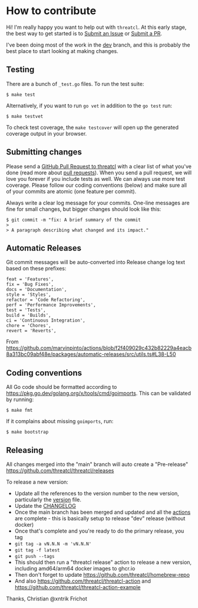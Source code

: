 # How to contribute

Hi! I'm really happy you want to help out with `threatcl`. At this early stage, the best way to get started is to [Submit an Issue](https://github.com/threatcl/threatcl/issues) or [Submit a PR](https://github.com/threatcl/threatcl/pulls).

I've been doing most of the work in the [dev](https://github.com/threatcl/threatcl/tree/dev) branch, and this is probably the best place to start looking at making changes.

## Testing

There are a bunch of `_test.go` files. To run the test suite:

```
$ make test
```

Alternatively, if you want to run `go vet` in addition to the `go test` run:

```
$ make testvet
```

To check test coverage, the `make testcover` will open up the generated coverage output in your browser.

## Submitting changes

Please send a [GitHub Pull Request to threatcl](https://github.com/threatcl/threatcl/pulls) with a clear list of what you've done (read more about [pull requests](http://help.github.com/pull-requests/)). When you send a pull request, we will love you forever if you include tests as well. We can always use more test coverage. Please follow our coding conventions (below) and make sure all of your commits are atomic (one feature per commit).

Always write a clear log message for your commits. One-line messages are fine for small changes, but bigger changes should look like this:

    $ git commit -m "fix: A brief summary of the commit
    > 
    > A paragraph describing what changed and its impact."

## Automatic Releases

Git commit messages will be auto-converted into Release change log text based on these prefixes:

```
feat = 'Features',
fix = 'Bug Fixes',
docs = 'Documentation',
style = 'Styles',
refactor = 'Code Refactoring',
perf = 'Performance Improvements',
test = 'Tests',
build = 'Builds',
ci = 'Continuous Integration',
chore = 'Chores',
revert = 'Reverts',
```

From https://github.com/marvinpinto/actions/blob/f2f409029c432b82229a4eacb8a313bc09abf48e/packages/automatic-releases/src/utils.ts#L38-L50

## Coding conventions

All Go code should be formatted according to https://pkg.go.dev/golang.org/x/tools/cmd/goimports. This can be validated by running:

```
$ make fmt
```

If it complains about missing `goimports`, run:

```
$ make bootstrap
```

## Releasing

All changes merged into the "main" branch will auto create a "Pre-release" https://github.com/threatcl/threatcl/releases

To release a new version:
* Update all the references to the version number to the new version, particularly the [version](version/version.go) file.
* Update the [CHANGELOG](CHANGELOG.md)
* Once the main branch has been merged and updated and all the [actions](https://github.com/threatcl/threatcl/actions) are complete - this is basically setup to release "dev" release (without docker)
* Once that's complete and you're ready to do the primary release, you tag
* `git tag -a vN.N.N -m 'vN.N.N'`
* `git tag -f latest`
* `git push --tags`
* This should then run a "threatcl release" action to release a new version, including amd64/arm64 docker images to ghcr.io
* Then don't forget to update https://github.com/threatcl/homebrew-repo
* And also https://github.com/threatcl/threatcl-action and https://github.com/threatcl/threatcl-action-example

Thanks,
Christian @xntrik Frichot
